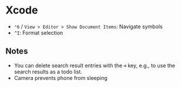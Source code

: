 # Xcode

- `⌃6` / `View > Editor > Show Document Items`: Navigate symbols
- `^I`: Format selection

## Notes

- You can delete search result entries with the `⌫` key, e.g., to use the search results as a todo list.
- Camera prevents phone from sleeping
